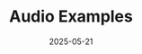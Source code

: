 ---
title: "Audio Examples"
summary: "Spatially Selective Sound Capture Based on Aggregated Pair-Wise Similarity Measures"
date: 2025-05-21
draft: false
links:
  - icon: link
    name: "Visit"
    url: "https://stwir.github.io/distributed-microphones"
    target: "_blank"
---